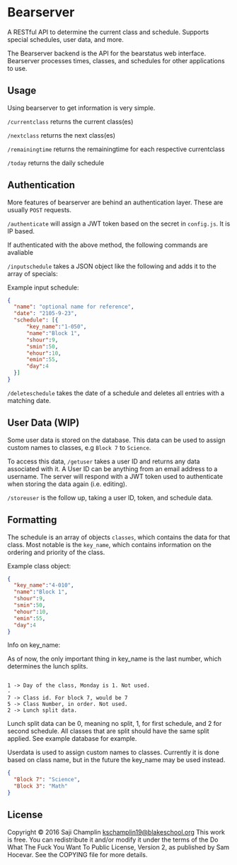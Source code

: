 # Bearserver
A RESTful API to determine the current class and schedule. Supports special schedules, user data, and more.

The Bearserver backend is the API for the bearstatus web interface. Bearserver processes times, classes, and schedules for other applications to use.




## Usage

Using bearserver to get information is very simple.

`/currentclass` returns the current class(es)

`/nextclass` returns the next class(es)

`/remainingtime` returns the remainingtime for each respective currentclass

`/today` returns the daily schedule

## Authentication

More features of bearserver are behind an authentication layer. These are usually `POST` requests.

`/authenticate` will assign a JWT token based on the secret in `config.js`. It is IP based.

If authenticated with the above method, the following commands are avaliable

`/inputschedule` takes a JSON object like the following and adds it to the array of specials:

Example input schedule:
```json
{
  "name": "optional name for reference",
  "date": "2105-9-23",
  "schedule": [{
      "key_name":"1-050",
      "name":"Block 1",
      "shour":9,
      "smin":50,
      "ehour":10,
      "emin":55,
      "day":4
  }]
}

```


`/deleteschedule` takes the date of a schedule and deletes all entries with a matching date.


## User Data (WIP)
Some user data is stored on the database. This data can be used to assign custom names to classes, e.g `Block 7` to `Science`.

To access this data, `/getuser` takes a user ID and returns any data associated with it. A User ID can be anything from an email address to a username. The server will respond with a JWT token used to authenticate when storing the data again (i.e. editing).

`/storeuser` is the follow up, taking a user ID, token, and schedule data.



## Formatting

The schedule is an array of objects `classes`, which contains the data for that class. Most notable is the `key_name`, which contains information on the ordering and priority of the class.

Example class object:
```json
{
  "key_name":"4-010",
  "name":"Block 1",
  "shour":9,
  "smin":50,
  "ehour":10,
  "emin":55,
  "day":4
}
```

Info on key_name:

As of now, the only important thing in key_name is the last number, which determines the lunch splits.

```text

1 -> Day of the class, Monday is 1. Not used.
-
7 -> Class id. For block 7, would be 7
5 -> Class Number, in order. Not used.
2 -> Lunch split data.

```
Lunch split data can be 0, meaning no split, 1, for first schedule, and 2 for second schedule. All classes that are split should have the same split applied. See example database for example.

Userdata is used to assign custom names to classes. Currently it is done based on class name, but in the future the key_name may be used instead.

```json
{
  "Block 7": "Science",
  "Block 3": "Math"
}
```


## License

Copyright © 2016 Saji Champlin <kschamplin19@blakeschool.org>
This work is free. You can redistribute it and/or modify it under the
terms of the Do What The Fuck You Want To Public License, Version 2,
as published by Sam Hocevar. See the COPYING file for more details.
